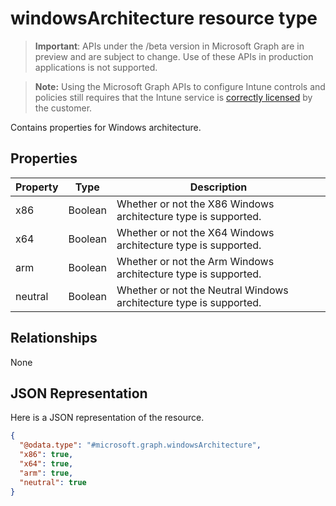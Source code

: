 ﻿# windowsArchitecture resource type

> **Important**: APIs under the /beta version in Microsoft Graph are in preview and are subject to change. Use of these APIs in production applications is not supported.

> **Note:** Using the Microsoft Graph APIs to configure Intune controls and policies still requires that the Intune service is [correctly licensed](https://go.microsoft.com/fwlink/?linkid=839381) by the customer.

Contains properties for Windows architecture.
## Properties
|Property|Type|Description|
|---|---|---|
|x86|Boolean|Whether or not the X86 Windows architecture type is supported.|
|x64|Boolean|Whether or not the X64 Windows architecture type is supported.|
|arm|Boolean|Whether or not the Arm Windows architecture type is supported.|
|neutral|Boolean|Whether or not the Neutral Windows architecture type is supported.|

## Relationships
None
## JSON Representation
Here is a JSON representation of the resource.
<!-- {
  "blockType": "resource",
  "keyProperty": "id",
  "@odata.type": "microsoft.graph.windowsArchitecture"
}
-->
```json
{
  "@odata.type": "#microsoft.graph.windowsArchitecture",
  "x86": true,
  "x64": true,
  "arm": true,
  "neutral": true
}
```



